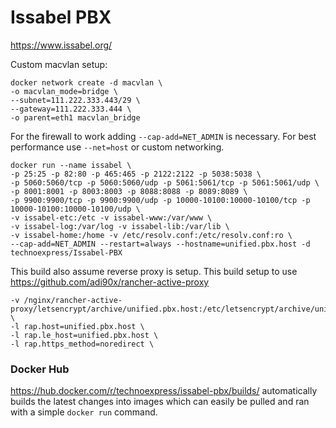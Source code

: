 # Issabel PBX

https://www.issabel.org/


Custom macvlan setup:
```
docker network create -d macvlan \
-o macvlan_mode=bridge \
--subnet=111.222.333.443/29 \
--gateway=111.222.333.444 \
-o parent=eth1 macvlan_bridge
```
For the firewall to work adding `--cap-add=NET_ADMIN` is necessary.
For best performance use `--net=host` or custom networking. 
```
docker run --name issabel \
-p 25:25 -p 82:80 -p 465:465 -p 2122:2122 -p 5038:5038 \
-p 5060:5060/tcp -p 5060:5060/udp -p 5061:5061/tcp -p 5061:5061/udp \
-p 8001:8001 -p 8003:8003 -p 8088:8088 -p 8089:8089 \
-p 9900:9900/tcp -p 9900:9900/udp -p 10000-10100:10000-10100/tcp -p 10000-10100:10000-10100/udp \
-v issabel-etc:/etc -v issabel-www:/var/www \
-v issabel-log:/var/log -v issabel-lib:/var/lib \
-v issabel-home:/home -v /etc/resolv.conf:/etc/resolv.conf:ro \
--cap-add=NET_ADMIN --restart=always --hostname=unified.pbx.host -d technoexpress/Issabel-PBX
```

This build also assume reverse proxy is setup. 
This build setup to use https://github.com/adi90x/rancher-active-proxy

```
-v /nginx/rancher-active-proxy/letsencrypt/archive/unified.pbx.host:/etc/letsencrypt/archive/unified.pbx.host \
-l rap.host=unified.pbx.host \
-l rap.le_host=unified.pbx.host \
-l rap.https_method=noredirect \
```

### Docker Hub
https://hub.docker.com/r/technoexpress/issabel-pbx/builds/ automatically builds the latest changes into images which can easily be pulled and ran with a simple `docker run` command. 
